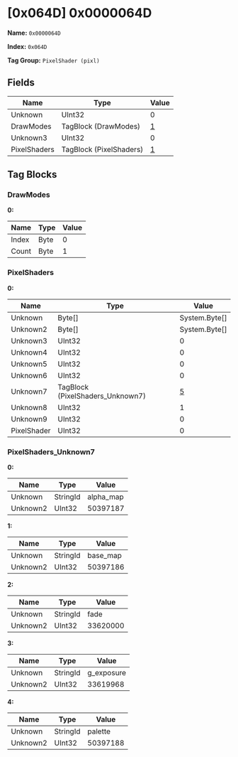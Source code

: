 # [0x064D] 0x0000064D

**Name:** ```0x0000064D```

**Index:** ```0x064D```

**Tag Group:** ```PixelShader (pixl)```

## Fields

Name	| Type	| Value
---	|---	|---	|
Unknown	|UInt32	|0
DrawModes	|TagBlock (DrawModes)	|[1](#drawmodes)
Unknown3	|UInt32	|0
PixelShaders	|TagBlock (PixelShaders)	|[1](#pixelshaders)


## Tag Blocks

### DrawModes

**0:**

Name	| Type	| Value
---	|---	|---	|
Index	|Byte	|0
Count	|Byte	|1


### PixelShaders

**0:**

Name	| Type	| Value
---	|---	|---	|
Unknown	|Byte[]	|System.Byte[]
Unknown2	|Byte[]	|System.Byte[]
Unknown3	|UInt32	|0
Unknown4	|UInt32	|0
Unknown5	|UInt32	|0
Unknown6	|UInt32	|0
Unknown7	|TagBlock (PixelShaders_Unknown7)	|[5](#pixelshaders_unknown7)
Unknown8	|UInt32	|1
Unknown9	|UInt32	|0
PixelShader	|UInt32	|0


### PixelShaders_Unknown7

**0:**

Name	| Type	| Value
---	|---	|---	|
Unknown	|StringId	|alpha_map
Unknown2	|UInt32	|50397187


**1:**

Name	| Type	| Value
---	|---	|---	|
Unknown	|StringId	|base_map
Unknown2	|UInt32	|50397186


**2:**

Name	| Type	| Value
---	|---	|---	|
Unknown	|StringId	|fade
Unknown2	|UInt32	|33620000


**3:**

Name	| Type	| Value
---	|---	|---	|
Unknown	|StringId	|g_exposure
Unknown2	|UInt32	|33619968


**4:**

Name	| Type	| Value
---	|---	|---	|
Unknown	|StringId	|palette
Unknown2	|UInt32	|50397188


